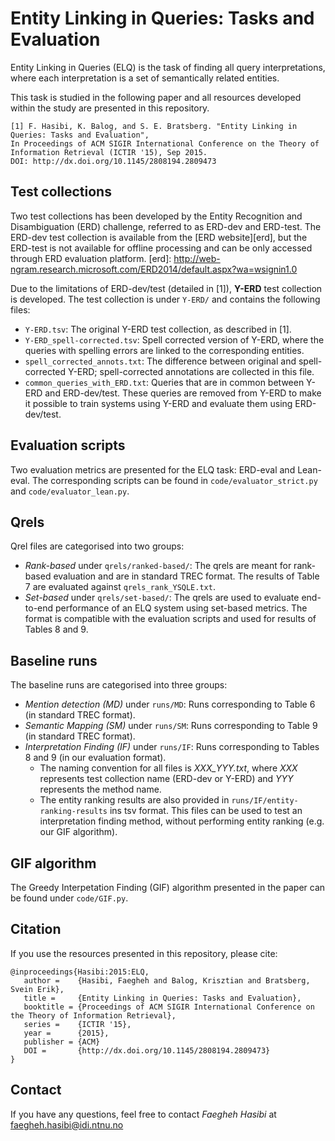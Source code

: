 # Entity Linking in Queries: Tasks and Evaluation

Entity Linking in Queries (ELQ) is the task of finding all query interpretations, where each interpretation is a set of semantically related entities.

This task is studied in the following paper and all resources developed within the study are presented in this repository.

    [1] F. Hasibi, K. Balog, and S. E. Bratsberg. "Entity Linking in Queries: Tasks and Evaluation",
    In Proceedings of ACM SIGIR International Conference on the Theory of Information Retrieval (ICTIR '15), Sep 2015.
    DOI: http://dx.doi.org/10.1145/2808194.2809473
	


## Test collections

Two test collections has been developed by the Entity Recognition and Disambiguation (ERD) challenge, referred to as ERD-dev and ERD-test.
The ERD-dev test collection is available from the [ERD website][erd], but the ERD-test is not available for offline processing and can be only accessed through ERD evaluation platform.
[erd]: http://web-ngram.research.microsoft.com/ERD2014/default.aspx?wa=wsignin1.0


Due to the limitations of ERD-dev/test (detailed in [1]), **Y-ERD** test collection is developed.
The test collection is under ``Y-ERD/`` and contains the following files:

-  ``Y-ERD.tsv``: The original Y-ERD test collection, as described in [1].
-  ``Y-ERD_spell-corrected.tsv``: Spell corrected version of Y-ERD, where the queries with spelling errors are linked to the corresponding entities.
- ``spell_corrected_annots.txt``: The difference between original and spell-corrected Y-ERD; spell-corrected annotations are collected in this file.
- ``common_queries_with_ERD.txt``: Queries that are in common between Y-ERD and ERD-dev/test. These queries are removed from Y-ERD to make it possible to train systems using Y-ERD and evaluate them using ERD-dev/test.


## Evaluation scripts

Two evaluation metrics are presented for the ELQ task: ERD-eval and Lean-eval. The corresponding scripts can be found in ``code/evaluator_strict.py`` and ``code/evaluator_lean.py``.

## Qrels

Qrel files are categorised into two groups:

- *Rank-based* under ``qrels/ranked-based/``: The qrels are meant for rank-based evaluation and are in standard TREC format. The results of Table 7 are evaluated against ``qrels_rank_YSQLE.txt``.
- *Set-based* under ``qrels/set-based/``: The qrels are used to evaluate end-to-end performance of an ELQ system using set-based metrics. The format is compatible with the evaluation scripts and used for results of Tables 8 and 9.


## Baseline runs

The baseline runs are categorised into three groups:

- *Mention detection (MD)* under ``runs/MD``: Runs corresponding to Table 6 (in standard TREC format).
- *Semantic Mapping (SM)* under ``runs/SM``: Runs corresponding to Table 9 (in standard TREC format).
- *Interpretation Finding (IF)* under ``runs/IF``: Runs corresponding to Tables 8 and 9 (in our evaluation format).
    - The naming convention for all files is *XXX_YYY.txt*, where *XXX* represents test collection name (ERD-dev or Y-ERD) and *YYY* represents the method name.
	- The entity ranking results are also provided in ``runs/IF/entity-ranking-results`` ins tsv format. This files can be used to test an interpretation finding method, without performing entity ranking (e.g. our GIF algorithm).


## GIF algorithm

The Greedy Interpetation Finding (GIF) algorithm presented in the paper can be found under ``code/GIF.py``.

## Citation

If you use the resources presented in this repository, please cite:

```
@inproceedings{Hasibi:2015:ELQ, 
   author =    {Hasibi, Faegheh and Balog, Krisztian and Bratsberg, Svein Erik},
   title =     {Entity Linking in Queries: Tasks and Evaluation},
   booktitle = {Proceedings of ACM SIGIR International Conference on the Theory of Information Retrieval},
   series =    {ICTIR '15},
   year =      {2015},
   publisher = {ACM}
   DOI =       {http://dx.doi.org/10.1145/2808194.2809473}
} 
```
## Contact

If you have any questions, feel free to contact *Faegheh Hasibi* at <faegheh.hasibi@idi.ntnu.no>
